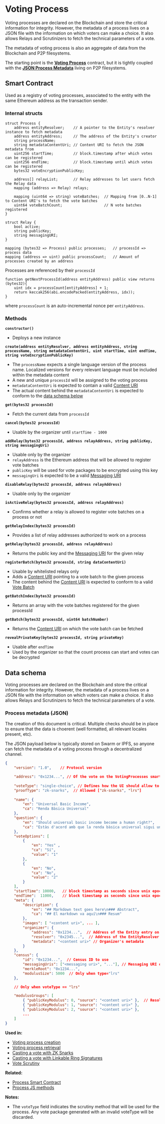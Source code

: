 # Voting Process

Voting processes are declared on the Blockchain and store the critical information for integrity. However, the metadata of a process lives on a JSON file with the information on which voters can make a choice. It also allows Relays and Scrutinizers to fetch the technical parameters of a vote.

The metadata of voting process is also an aggregate of data from the Blockchain and P2P filesystems.

The starting point is the **[Voting Process](#smart-contract)** contract, but it is tightly coupled with the **[JSON Process Metadata](#data-schema)** living on P2P filesystems.

## Smart Contract

Used as a registry of voting processes, associated to the entity with the same Ethereum address as the transaction sender.

### Internal structs

```solidity
struct Process {
    address entityResolver;    // A pointer to the Entity's resolver instance to fetch metadata
    address entityAddress;     // The address of the Entity's creator
    string processName;
    string metadataContentUri; // Content URI to fetch the JSON metadata from
    uint256 startTime;         // block.timestamp after which votes can be registered
    uint256 endTime;           // block.timestamp until which votes can be registered
    bytes32 voteEncryptionPublicKey;
    
    address[] relayList;       // Relay addresses to let users fetch the Relay data
    mapping (address => Relay) relays;
    
    mapping (uint64 => string) voteBatches;  // Mapping from [0..N-1] to Content URI's to fetch the vote batches
    uint64 voteBatchCount;                   // N vote batches registered
}

struct Relay {
    bool active;
    string publicKey;
    string messagingURI;
}

mapping (bytes32 => Process) public processes;   // processId => process data
mapping (address => uint) public processCount;   // Amount of processes created by an address

```

Processes are referenced by their `processId`

```solidity
function getNextProcessId(address entityAddress) public view returns (bytes32){
    uint idx = processCount[entityAddress] + 1;
    return keccak256(abi.encodePacked(entityAddress, idx));
}
```

where `processCount` is an auto-incremental nonce per `entityAddress`.

### Methods

**`constructor()`**

* Deploys a new instance

**`create(address entityResolver, address entityAddress, string processName, string metadataContentUri, uint startTime, uint endTime, string voteEncryptionPublicKey)`**

* The `processName` expects a single language version of the process name. Localized versions for every relevant language must be included within the metadata content
* A new and unique `processId` will be assigned to the voting process
* `metadataContentUri` is expected to contain a valid [Content URI](/architecture/protocol/data-origins?id=content-uri)
* The actual content behind the `metadataContentUri` is expected to conform to the [data schema below](#process-metadata-json)

**`get(bytes32 processId)`**

* Fetch the current data from `processId`

**`cancel(bytes32 processId)`**

* Usable by the organizer until `startTime - 1000`

**`addRelay(bytes32 processId, address relayAddress, string publicKey, string messagingUri)`**

* Usable only by the organizer
* `relayAddress` is the Ethereum address that will be allowed to register vote batches
* `publicKey` will be used for vote packages to be encrypted using this key
* `messagingUri` is expected to be a valid [Messaging URI](/architecture/protocol/data-origins?id=messaging-uri)

**`disableRelay(bytes32 processId, address relayAddress)`**

* Usable only by the organizer

**`isActiveRelay(bytes32 processId, address relayAddress)`**

*  Confirms whether a relay is allowed to register vote batches on a process or not

**`getRelayIndex(bytes32 processId)`**

* Provides a list of relay addresses authorized to work on a process

**`getRelay(bytes32 processId, address relayAddress)`**

* Returns the public key and the [Messaging URI](/architecture/protocol/data-origins?id=messaging-uri) for the given relay

**`registerBatch(bytes32 processId, string dataContentUri)`**

* Usable by whitelisted relays only
* Adds a [Content URI](/architecture/protocol/data-origins?id=content-uri) pointing to a vote batch to the given process
* The content behind the [Content URI](/architecture/protocol/data-origins?id=content-uri) is expected to conform to a valid [Vote Batch](/architecture/components/relay?id=vote-batch)

**`getBatchIndex(bytes32 processId)`**

* Returns an array with the vote batches registered for the given processId

**`getBatch(bytes32 processId, uint64 batchNumber)`**

* Returns the [Content URI](/architecture/protocol/data-origins?id=content-uri) on which the vote batch can be fetched

**`revealPrivateKey(bytes32 processId, string privateKey)`**

* Usable after `endTime`
* Used by the organizer so that the count process can start and votes can be decrypted

<!-- **`getIndexByOrganizer(address entity)`** -->
<!-- * Get the list of processId's for a given entity -->


## Data schema

Voting processes are declared on the Blockchain and store the critical information for integrity. However, the metadata of a process lives on a JSON file with the information on which voters can make a choice. It also allows Relays and Scrutinizers to fetch the technical parameters of a vote.

### Process metadata (JSON)

The creation of this document is critical. Multiple checks should be in place to ensure that the data is choerent (well formatted, all relevant locales present, etc).

The JSON payload below is typically stored on Swarm or IPFS, so anyone can fetch the metadata of a voting process through a decentralized channel.

```json
{
    "version": "1.0",    // Protocol version

    "address": "0x1234...", // Of the vote on the VotingProcesses smart contract
    
    "voteType": "single-choice", // Defines how the UI should allow to choose among the votingOptions.
    "proofType": "zk-snarks",  // Allowed ["zk-snarks", "lrs"]
    
    "name": {
        "en": "Universal Basic Income",
        "ca": "Renda Bàsica Universal"
    },
    "question": {
        "en": "Should universal basic income become a human right?",
        "ca": "Estàs d'acord amb que la renda bàsica universal sigui un dret humà?"
    },
    "voteOptions": [
        {
            "en": "Yes" ,
            "ca": "Sí",
            "value": "1"
        },
        {
            "en": "No",
            "ca": "No",
            "value": "2"
        }
    ],
    "startTime": 10000,   // block timestamp as seconds since unix epoch
    "endTime":  11000,    // block timestamp as seconds since unix epoch
    "meta": {
        "description": {
            "en": "## Markdown text goes here\n### Abstract",
            "ca": "## El markdown va aquí\n### Resum"
        },
        "images": [ "<content uri>", ... ],
        "organizer": {
            "address": "0x1234...",  // Address of the Entity entry on the blockchain
            "resolver": "0x2345...",  // Address of the EntityResolver smart contract
            "metadata": "<content uri>" // Organizer's metadata
        }
    },
    "census": {
        "id": "0x1234...",  // Census ID to use
        "messagingUris": ["<messaging uri>", "..."], // Messaging URI of the Census Services to request data from
        "merkleRoot": "0x1234...",
        "modulusSize": 5000  // Only when type="lrs"
    },

    // Only when voteType == "lrs"

    "modulusGroups": [
        { "publicKeyModulus": 0, "source": "<content uri>" },  // Resolves to a ModulusGroupArray (see below)
        { "publicKeyModulus": 1, "source": "<content uri>" },
        { "publicKeyModulus": 2, "source": "<content uri>" },
        ...
    ]
}
```

**Used in:**

- [Voting process creation](/architecture/sequence-diagrams?id=voting-process-creation)
- [Voting process retrieval](/architecture/sequence-diagrams?id=voting-process-retrieval)
- [Casting a vote with ZK Snarks](/architecture/sequence-diagrams?id=casting-a-vote-with-zk-snarks)
- [Casting a vote with Linkable Ring Signatures](/architecture/sequence-diagrams?id=casting-a-vote-with-linkable-ring-signatures)
- [Vote Scrutiny](/architecture/sequence-diagrams?id=vote-scrutiny)

**Related:**

- [Process Smart Contract](https://github.com/vocdoni/dvote-smart-contracts/blob/master/contracts/VotingProcess.sol)
- [Process JS methods](https://github.com/vocdoni/dvote-client/blob/master/src/dvote/process.ts)

**Notes:**

- The `voteType` field indicates the scrutiny method that will be used for the process. Any vote package generated with an invalid voteType will be discarded.
